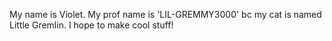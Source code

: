 My name is Violet.
My prof name is 'LIL-GREMMY3000' bc my cat is named Little Gremlin.
I hope to make cool stuff!
